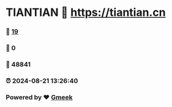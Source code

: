 # TIANTIAN :link: https://tiantian.cn 
### :page_facing_up: [19](https://tiantian.cn/tag.html) 
### :speech_balloon: 0 
### :hibiscus: 48841 
### :alarm_clock: 2024-08-21 13:26:40 
### Powered by :heart: [Gmeek](https://github.com/Meekdai/Gmeek)
